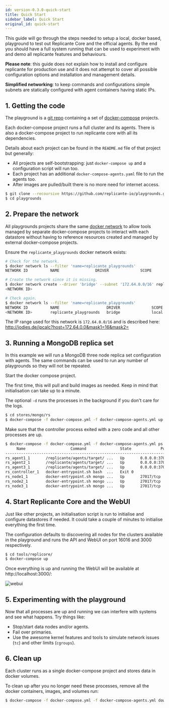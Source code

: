 ```yaml
---
id: version-0.3.0-quick-start
title: Quick Start
sidebar_label: Quick Start
original_id: quick-start
---
```


This guide will go through the steps needed to setup a local, docker based, playground
to test out Replicante Core and the official agents.
By the end you should have a full system running that can be used to experiment with and
demo all replicante features and behaviours.

**Please note**: this guide does not explain how to install and configure replicante
for production use and it does not attempt to cover all possible configuration options
and installation and management details.

**Simplified networking**: to keep commands and configurations simple subnets are
statically configured with agent containers having static IPs.


## 1. Getting the code
The playground is a [git repo](https://github.com/replicante-io/playgrounds) containing
a set of [docker-compose](https://docs.docker.com/compose/) projects.

Each docker-compose project runs a full cluster and its agents.
There is also a docker-compose project to run replicante core with all its dependencies.

Details about each project can be found in the `README.md` file of that project but generally:

  * All projects are self-bootstrapping: just `docker-compose up` and a configuration script will run too.
  * Each project has an additional `docker-compose-agents.yaml` file to run the agents too.
  * After images are pulled/built there is no more need for internet access.

```bash
$ git clone --recoursive https://github.com/replicante-io/playgrounds.git
$ cd playgrounds
```


## 2. Prepare the network
All playgrounds projects share the same [docker network](https://docs.docker.com/network/)
to allow tools managed by separate docker-compose projects to interact with each datastore
without having to reference resources created and managed by external docker-compose projects.

Ensure the `replicante_playgrounds` docker network exists:
```bash
# Check for the network.
$ docker network ls --filter 'name=replicante_playgrounds'
NETWORK ID          NAME                DRIVER              SCOPE

# Create the network since it is missing.
$ docker network create --driver 'bridge' --subnet '172.64.0.0/16' replicante_playgrounds
<NETWORK ID>

# Check again.
$ docker network ls --filter 'name=replicante_playgrounds'
NETWORK ID          NAME                     DRIVER              SCOPE
<NETWORK ID>        replicante_playgrounds   bridge              local
```

The IP range used for this network is `172.64.0.0/16` and is described here:
http://jodies.de/ipcalc?host=172.64.0.0&mask1=16&mask2=


## 3. Running a MongoDB replica set
In this example we will run a MongoDB three node replica set configuration with agents.
The same commands can be used to run any number of playgrounds so they will not be repeated.

Start the docker compose project.

The first time, this will pull and build images as needed.
Keep in mind that initialisation can take up to a minute.

The optional `-d` runs the processes in the background if you don't care for the logs.

```bash
$ cd stores/mongo/rs
$ docker-compose -f docker-compose.yml -f docker-compose-agents.yml up [-d]
```

Make sure that the controller process exited with a zero code and all other processes are up.

```bash
$ docker-compose -f docker-compose.yml -f docker-compose-agents.yml ps
     Name                    Command               State             Ports
------------------------------------------------------------------------------------
rs_agent1_1       /replicante/agents/target/ ...   Up       0.0.0.0:37018->37017/tcp
rs_agent2_1       /replicante/agents/target/ ...   Up       0.0.0.0:37019->37017/tcp
rs_agent3_1       /replicante/agents/target/ ...   Up       0.0.0.0:37020->37017/tcp
rs_controller_1   docker-entrypoint.sh bash  ...   Exit 0
rs_node1_1        docker-entrypoint.sh mongo ...   Up       27017/tcp
rs_node2_1        docker-entrypoint.sh mongo ...   Up       27017/tcp
rs_node3_1        docker-entrypoint.sh mongo ...   Up       27017/tcp
```

## 4. Start Replicante Core and the WebUI
Just like other projects, an initialisation script is run to initialise and configure
datastores if needed.
It could take a couple of minutes to initialise everything the first time.

The configuration defaults to discovering all nodes for the clusters available in the playground
and runs the API and WebUI on port 16016 and 3000 respectively.

```bash
$ cd tools/replicore/
$ docker-compose up
```

Once everything is up and running the WebUI will be available at http://localhost:3000/:

![webui](assets/webui.png)


## 5. Experimenting with the playground
Now that all processes are up and running we can interfere with systems and see what happens.
Try things like:

  * Stop/start data nodes and/or agents.
  * Fail over primaries.
  * Use the awesome kernel features and tools to simulate network issues (`tc`) and other limits (`cgroups`).


## 6. Clean up
Each cluster runs as a single docker-compose project and stores data in docker volumes.

To clean up after you no longer need these processes,
remove all the docker containers, images, and volumes run:

```bash
$ docker-compose -f docker-compose.yml -f docker-compose-agents.yml down --rmi all --volumes
```
